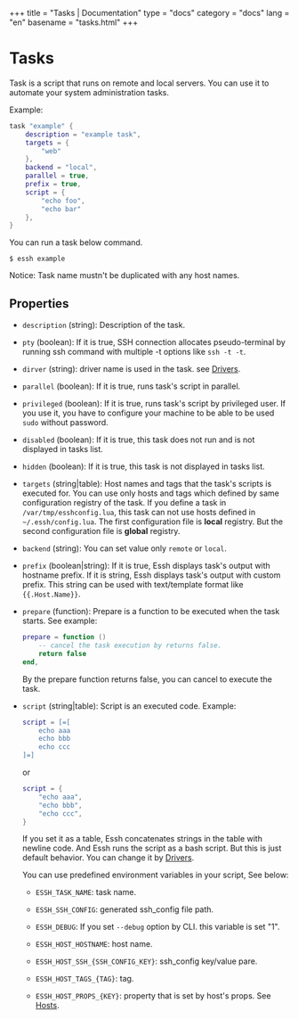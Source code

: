 +++
title = "Tasks | Documentation"
type = "docs"
category = "docs"
lang = "en"
basename = "tasks.html"
+++

# Tasks

Task is a script that runs on remote and local servers. You can use it to automate your system administration tasks.

Example:

~~~lua
task "example" {
    description = "example task",
    targets = {
        "web"
    },
    backend = "local",
    parallel = true,
    prefix = true,
    script = {
        "echo foo",
        "echo bar"
    },
}
~~~

You can run a task below command.

~~~
$ essh example
~~~

Notice: Task name mustn't be duplicated with any host names.

## Properties

* `description` (string): Description of the task.

* `pty` (boolean): If it is true, SSH connection allocates pseudo-terminal by running ssh command with multiple -t options like `ssh -t -t`.

* `dirver` (string): driver name is used in the task. see [Drivers](drivers.html).

* `parallel` (boolean): If it is true, runs task's script in parallel.

* `privileged` (boolean): If it is true, runs task's script by privileged user. If you use it, you have to configure your machine to be able to be used `sudo` without password.

* `disabled` (boolean): If it is true, this task does not run and is not displayed in tasks list.

* `hidden` (boolean): If it is true, this task is not displayed in tasks list.

* `targets` (string|table): Host names and tags that the task's scripts is executed for. You can use only hosts and tags which defined by same configuration registry of the task. If you define a task in `/var/tmp/esshconfig.lua`, this task can not use hosts defined in `~/.essh/config.lua`. The first configuration file is **local** registry. But the second configuration file is **global** registry.

* `backend` (string): You can set value only `remote` or `local`.

* `prefix` (boolean|string): If it is true, Essh displays task's output with hostname prefix. If it is string, Essh displays task's output with custom prefix. This string can be used with text/template format like `{{.Host.Name}}`.

* `prepare` (function): Prepare is a function to be executed when the task starts. See example:

    ~~~lua
    prepare = function ()
        -- cancel the task execution by returns false.
        return false
    end,
    ~~~

    By the prepare function returns false, you can cancel to execute the task.

* `script` (string|table): Script is an executed code. Example:

    ~~~lua
    script = [=[
        echo aaa
        echo bbb
        echo ccc
    ]=]
    ~~~

    or

    ~~~lua
    script = {
        "echo aaa",
        "echo bbb",
        "echo ccc",
    }
    ~~~

    If you set it as a table, Essh concatenates strings in the table with newline code. And Essh runs the script as a bash script.
    But this is just default behavior. You can change it by [Drivers](drivers.html).

    You can use predefined environment variables in your script, See below:

  * `ESSH_TASK_NAME`: task name.

  * `ESSH_SSH_CONFIG`: generated ssh_config file path.

  * `ESSH_DEBUG`: If you set `--debug` option by CLI. this variable is set "1".

  * `ESSH_HOST_HOSTNAME`: host name.

  * `ESSH_HOST_SSH_{SSH_CONFIG_KEY}`: ssh_config key/value pare.

  * `ESSH_HOST_TAGS_{TAG}`: tag.

  * `ESSH_HOST_PROPS_{KEY}`: property that is set by host's props. See [Hosts](hosts.html).
